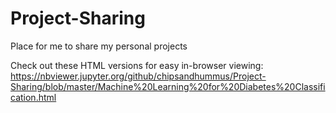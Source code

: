 # Project-Sharing
Place for me to share my personal projects

Check out these HTML versions for easy in-browser viewing:
https://nbviewer.jupyter.org/github/chipsandhummus/Project-Sharing/blob/master/Machine%20Learning%20for%20Diabetes%20Classification.html
